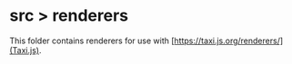 # src > renderers

This folder contains renderers for use with [https://taxi.js.org/renderers/](Taxi.js).
